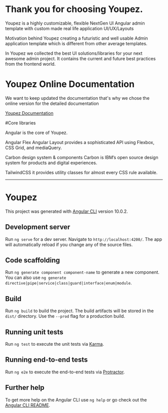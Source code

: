 # Thank you for choosing Youpez.

Youpez is a highly customizable, flexible NextGen UI Angular admin template with custom made real life application UI/UX/Layouts 

Motivation behind Youpez creating a futuristic and well usable Admin application template which is different from other average templates.

In Youpez we collected the best UI solutions/libraries for your next awesome admin project. It contains the current and future best practices from the frontend world.

# Youpez Online Documentation

We want to keep updated the documentation that's why we chose the online version for the detailed documentation

[Youpez Documentation](https://flatedge.gitbook.io/youpez/)

#Core libraries

Angular is the core of Youpez.
 
Angular Flex Angular Layout provides a sophisticated API using Flexbox, CSS Grid, and mediaQuery.
 
Carbon design system & components  Carbon is IBM’s open source design system for products and digital experiences.
 
TailwindCSS it provides utility classes for almost every CSS rule available.

-----------

# Youpez

This project was generated with [Angular CLI](https://github.com/angular/angular-cli) version 10.0.2.

## Development server

Run `ng serve` for a dev server. Navigate to `http://localhost:4200/`. The app will automatically reload if you change any of the source files.

## Code scaffolding

Run `ng generate component component-name` to generate a new component. You can also use `ng generate directive|pipe|service|class|guard|interface|enum|module`.

## Build

Run `ng build` to build the project. The build artifacts will be stored in the `dist/` directory. Use the `--prod` flag for a production build.

## Running unit tests

Run `ng test` to execute the unit tests via [Karma](https://karma-runner.github.io).

## Running end-to-end tests

Run `ng e2e` to execute the end-to-end tests via [Protractor](http://www.protractortest.org/).

## Further help

To get more help on the Angular CLI use `ng help` or go check out the [Angular CLI README](https://github.com/angular/angular-cli/blob/master/README.md).
